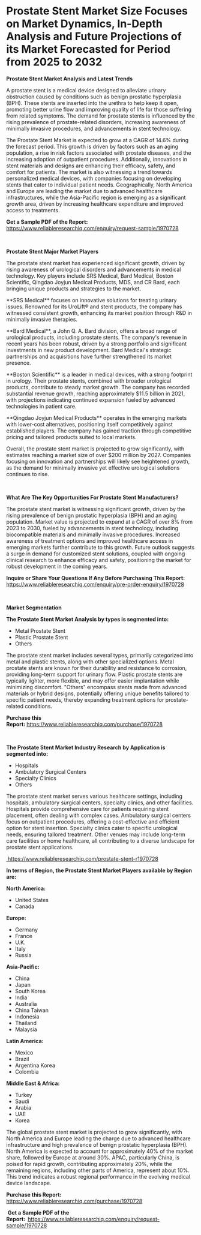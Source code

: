 <p><h1>Prostate Stent Market Size Focuses on Market Dynamics, In-Depth Analysis and Future Projections of its Market Forecasted for Period from 2025 to 2032</h1></p><p><strong>Prostate Stent Market Analysis and Latest Trends</strong></p>
<p><p>A prostate stent is a medical device designed to alleviate urinary obstruction caused by conditions such as benign prostatic hyperplasia (BPH). These stents are inserted into the urethra to help keep it open, promoting better urine flow and improving quality of life for those suffering from related symptoms. The demand for prostate stents is influenced by the rising prevalence of prostate-related disorders, increasing awareness of minimally invasive procedures, and advancements in stent technology.</p><p>The Prostate Stent Market is expected to grow at a CAGR of 14.6% during the forecast period. This growth is driven by factors such as an aging population, a rise in risk factors associated with prostate diseases, and the increasing adoption of outpatient procedures. Additionally, innovations in stent materials and designs are enhancing their efficacy, safety, and comfort for patients. The market is also witnessing a trend towards personalized medical devices, with companies focusing on developing stents that cater to individual patient needs. Geographically, North America and Europe are leading the market due to advanced healthcare infrastructures, while the Asia-Pacific region is emerging as a significant growth area, driven by increasing healthcare expenditure and improved access to treatments.</p></p>
<p><strong>Get a Sample PDF of the Report:&nbsp;</strong> <a href="https://www.reliableresearchiq.com/enquiry/request-sample/1970728?utm_campaign=3282&utm_medium=2&utm_source=Github&utm_content=ia&utm_term=13042025&utm_id=prostate-stent">https://www.reliableresearchiq.com/enquiry/request-sample/1970728</a></p>
<p>&nbsp;</p>
<p><strong>Prostate Stent Major Market Players</strong></p>
<p><p>The prostate stent market has experienced significant growth, driven by rising awareness of urological disorders and advancements in medical technology. Key players include SRS Medical, Bard Medical, Boston Scientific, Qingdao Joyjun Medical Products, MDS, and CR Bard, each bringing unique products and strategies to the market.</p><p>**SRS Medical** focuses on innovative solutions for treating urinary issues. Renowned for its UroLift® and stent products, the company has witnessed consistent growth, enhancing its market position through R&D in minimally invasive therapies.</p><p>**Bard Medical**, a John Q. A. Bard division, offers a broad range of urological products, including prostate stents. The company's revenue in recent years has been robust, driven by a strong portfolio and significant investments in new product development. Bard Medical's strategic partnerships and acquisitions have further strengthened its market presence.</p><p>**Boston Scientific** is a leader in medical devices, with a strong footprint in urology. Their prostate stents, combined with broader urological products, contribute to steady market growth. The company has recorded substantial revenue growth, reaching approximately $11.5 billion in 2021, with projections indicating continued expansion fueled by advanced technologies in patient care.</p><p>**Qingdao Joyjun Medical Products** operates in the emerging markets with lower-cost alternatives, positioning itself competitively against established players. The company has gained traction through competitive pricing and tailored products suited to local markets.</p><p>Overall, the prostate stent market is projected to grow significantly, with estimates reaching a market size of over $200 million by 2027. Companies focusing on innovation and partnerships will likely see heightened growth, as the demand for minimally invasive yet effective urological solutions continues to rise.</p></p>
<p>&nbsp;</p>
<p><strong>What Are The Key Opportunities For Prostate Stent Manufacturers?</strong></p>
<p><p>The prostate stent market is witnessing significant growth, driven by the rising prevalence of benign prostatic hyperplasia (BPH) and an aging population. Market value is projected to expand at a CAGR of over 8% from 2023 to 2030, fueled by advancements in stent technology, including biocompatible materials and minimally invasive procedures. Increased awareness of treatment options and improved healthcare access in emerging markets further contribute to this growth. Future outlook suggests a surge in demand for customized stent solutions, coupled with ongoing clinical research to enhance efficacy and safety, positioning the market for robust development in the coming years.</p></p>
<p><strong>Inquire or Share Your Questions If Any Before Purchasing This Report:</strong> <a href="https://www.reliableresearchiq.com/enquiry/pre-order-enquiry/1970728?utm_campaign=3282&utm_medium=2&utm_source=Github&utm_content=ia&utm_term=13042025&utm_id=prostate-stent">https://www.reliableresearchiq.com/enquiry/pre-order-enquiry/1970728</a></p>
<p>&nbsp;</p>
<p><strong>Market Segmentation</strong></p>
<p><strong>The Prostate Stent Market Analysis by types is segmented into:</strong></p>
<p><ul><li>Metal Prostate Stent</li><li>Plastic Prostate Stent</li><li>Others</li></ul></p>
<p><p>The prostate stent market includes several types, primarily categorized into metal and plastic stents, along with other specialized options. Metal prostate stents are known for their durability and resistance to corrosion, providing long-term support for urinary flow. Plastic prostate stents are typically lighter, more flexible, and may offer easier implantation while minimizing discomfort. "Others" encompass stents made from advanced materials or hybrid designs, potentially offering unique benefits tailored to specific patient needs, thereby expanding treatment options for prostate-related conditions.</p></p>
<p><strong>Purchase this Report:&nbsp;</strong><a href="https://www.reliableresearchiq.com/purchase/1970728?utm_campaign=3282&utm_medium=2&utm_source=Github&utm_content=ia&utm_term=13042025&utm_id=prostate-stent">https://www.reliableresearchiq.com/purchase/1970728</a></p>
<p>&nbsp;</p>
<p><strong>The Prostate Stent Market Industry Research by Application is segmented into:</strong></p>
<p><ul><li>Hospitals</li><li>Ambulatory Surgical Centers</li><li>Specialty Clinics</li><li>Others</li></ul></p>
<p><p>The prostate stent market serves various healthcare settings, including hospitals, ambulatory surgical centers, specialty clinics, and other facilities. Hospitals provide comprehensive care for patients requiring stent placement, often dealing with complex cases. Ambulatory surgical centers focus on outpatient procedures, offering a cost-effective and efficient option for stent insertion. Specialty clinics cater to specific urological needs, ensuring tailored treatment. Other venues may include long-term care facilities or home healthcare, all contributing to a diverse landscape for prostate stent applications.</p></p>
<p><a href="https://www.reliableresearchiq.com/prostate-stent-r1970728?utm_campaign=3282&utm_medium=2&utm_source=Github&utm_content=ia&utm_term=13042025&utm_id=prostate-stent">&nbsp;https://www.reliableresearchiq.com/prostate-stent-r1970728</a></p>
<p><strong>In terms of Region, the Prostate Stent Market Players available by Region are:</strong></p>
<p>
    <p> <strong> North America: </strong>
        <ul>
            <li>United States</li>
            <li>Canada</li>
        </ul>
        </p> 
    <p> <strong> Europe: </strong>
        <ul>
            <li>Germany</li>
            <li>France</li>
            <li>U.K.</li>
            <li>Italy</li>
            <li>Russia</li>
        </ul>
        </p> 
    <p> <strong> Asia-Pacific: </strong>
        <ul>
            <li>China</li>
            <li>Japan</li>
            <li>South Korea</li>
            <li>India</li>
            <li>Australia</li>
            <li>China Taiwan</li>
            <li>Indonesia</li>
            <li>Thailand</li>
            <li>Malaysia</li>
        </ul>
        </p> 
    <p> <strong> Latin America: </strong>
        <ul>
            <li>Mexico</li>
            <li>Brazil</li>
            <li>Argentina Korea</li>
            <li>Colombia</li>
        </ul>
        </p> 
    <p> <strong> Middle East & Africa: </strong>
        <ul>
            <li>Turkey</li>
            <li>Saudi</li>
            <li>Arabia</li>
            <li>UAE</li>
            <li>Korea</li>
        </ul>
    </p>
    </p>
<p><p>The global prostate stent market is projected to grow significantly, with North America and Europe leading the charge due to advanced healthcare infrastructure and high prevalence of benign prostatic hyperplasia (BPH). North America is expected to account for approximately 40% of the market share, followed by Europe at around 30%. APAC, particularly China, is poised for rapid growth, contributing approximately 20%, while the remaining regions, including other parts of America, represent about 10%. This trend indicates a robust regional performance in the evolving medical device landscape.</p></p>
<p><strong>Purchase this Report: </strong><a href="https://www.reliableresearchiq.com/purchase/1970728?utm_campaign=3282&utm_medium=2&utm_source=Github&utm_content=ia&utm_term=13042025&utm_id=prostate-stent">https://www.reliableresearchiq.com/purchase/1970728</a></p>
<p>&nbsp;<strong>Get a Sample PDF of the Report:&nbsp;&nbsp;</strong><a href="https://www.reliableresearchiq.com/enquiry/request-sample/1970728?utm_campaign=3282&utm_medium=2&utm_source=Github&utm_content=ia&utm_term=13042025&utm_id=prostate-stent">https://www.reliableresearchiq.com/enquiry/request-sample/1970728</a></p>
<p><strong></strong></p>
<p><p></p><p></p><p></p></p>